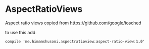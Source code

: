 # AspectRatioViews
Aspect ratio views copied from https://github.com/google/iosched 


to use this add:
```
compile 'me.himanshusoni.aspectratioview:aspect-ratio-view:1.0'
```
